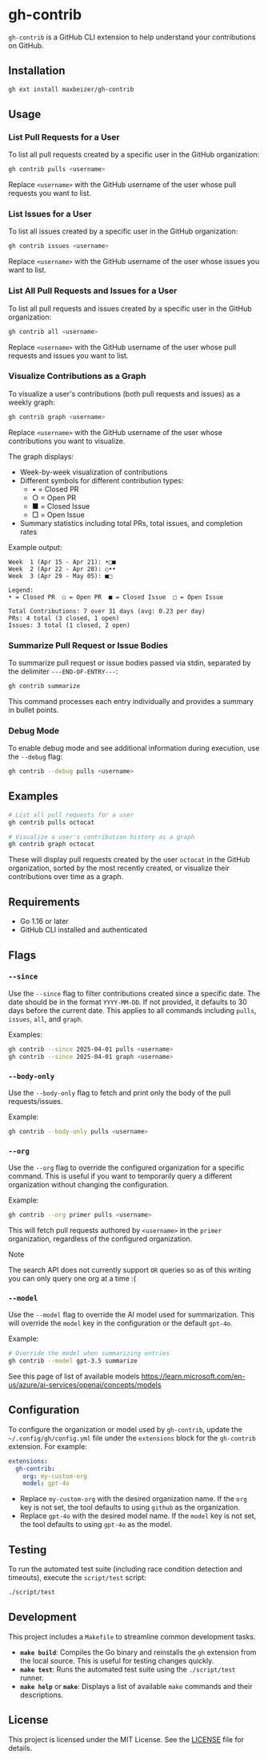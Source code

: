# gh-contrib

`gh-contrib` is a GitHub CLI extension to help understand your contributions on GitHub.

## Installation

```bash
gh ext install maxbeizer/gh-contrib
```

## Usage

### List Pull Requests for a User

To list all pull requests created by a specific user in the GitHub organization:

```bash
gh contrib pulls <username>
```

Replace `<username>` with the GitHub username of the user whose pull requests you want to list.

### List Issues for a User

To list all issues created by a specific user in the GitHub organization:

```bash
gh contrib issues <username>
```

Replace `<username>` with the GitHub username of the user whose issues you want to list.

### List All Pull Requests and Issues for a User

To list all pull requests and issues created by a specific user in the GitHub organization:

```bash
gh contrib all <username>
```

Replace `<username>` with the GitHub username of the user whose pull requests and issues you want to list.

### Visualize Contributions as a Graph

To visualize a user's contributions (both pull requests and issues) as a weekly graph:

```bash
gh contrib graph <username>
```

Replace `<username>` with the GitHub username of the user whose contributions you want to visualize.

The graph displays:

- Week-by-week visualization of contributions
- Different symbols for different contribution types:
  - • = Closed PR
  - ○ = Open PR
  - ■ = Closed Issue
  - □ = Open Issue
- Summary statistics including total PRs, total issues, and completion rates

Example output:

```
Week  1 (Apr 15 - Apr 21): •□■
Week  2 (Apr 22 - Apr 28): ○••
Week  3 (Apr 29 - May 05): ■□

Legend:
• = Closed PR  ○ = Open PR  ■ = Closed Issue  □ = Open Issue

Total Contributions: 7 over 31 days (avg: 0.23 per day)
PRs: 4 total (3 closed, 1 open)
Issues: 3 total (1 closed, 2 open)
```

### Summarize Pull Request or Issue Bodies

To summarize pull request or issue bodies passed via stdin, separated by the delimiter `---END-OF-ENTRY---`:

```bash
gh contrib summarize
```

This command processes each entry individually and provides a summary in bullet points.

### Debug Mode

To enable debug mode and see additional information during execution, use the `--debug` flag:

```bash
gh contrib --debug pulls <username>
```

## Examples

```bash
# List all pull requests for a user
gh contrib pulls octocat

# Visualize a user's contribution history as a graph
gh contrib graph octocat
```

These will display pull requests created by the user `octocat` in the GitHub organization, sorted by the most recently created, or visualize their contributions over time as a graph.

## Requirements

- Go 1.16 or later
- GitHub CLI installed and authenticated

## Flags

### `--since`

Use the `--since` flag to filter contributions created since a specific date. The date should be in the format `YYYY-MM-DD`. If not provided, it defaults to 30 days before the current date. This applies to all commands including `pulls`, `issues`, `all`, and `graph`.

Examples:

```bash
gh contrib --since 2025-04-01 pulls <username>
gh contrib --since 2025-04-01 graph <username>
```

### `--body-only`

Use the `--body-only` flag to fetch and print only the body of the pull requests/issues.

Example:

```bash
gh contrib --body-only pulls <username>
```

### `--org`

Use the `--org` flag to override the configured organization for a specific command. This is useful if you want to temporarily query a different organization without changing the configuration.

Example:

```bash
gh contrib --org primer pulls <username>
```

This will fetch pull requests authored by `<username>` in the `primer` organization, regardless of the configured organization.

> [!NOTE]
> The search API does not currently support `OR` queries so as of this writing you can only query one org at a time :(

### `--model`

Use the `--model` flag to override the AI model used for summarization. This will override the `model` key in the configuration or the default `gpt-4o`.

Example:

```bash
# Override the model when summarizing entries
gh contrib --model gpt-3.5 summarize
```

See this page of list of available models https://learn.microsoft.com/en-us/azure/ai-services/openai/concepts/models

## Configuration

To configure the organization or model used by `gh-contrib`, update the `~/.config/gh/config.yml` file under the `extensions` block for the `gh-contrib` extension. For example:

```yaml
extensions:
  gh-contrib:
    org: my-custom-org
    model: gpt-4o
```

- Replace `my-custom-org` with the desired organization name. If the `org` key is not set, the tool defaults to using `github` as the organization.
- Replace `gpt-4o` with the desired model name. If the `model` key is not set, the tool defaults to using `gpt-4o` as the model.

## Testing

To run the automated test suite (including race condition detection and timeouts), execute the `script/test` script:

```bash
./script/test
```

## Development

This project includes a `Makefile` to streamline common development tasks.

- **`make build`**: Compiles the Go binary and reinstalls the `gh` extension from the local source. This is useful for testing changes quickly.
- **`make test`**: Runs the automated test suite using the `./script/test` runner.
- **`make help`** or **`make`**: Displays a list of available `make` commands and their descriptions.

## License

This project is licensed under the MIT License. See the [LICENSE](LICENSE) file for details.
